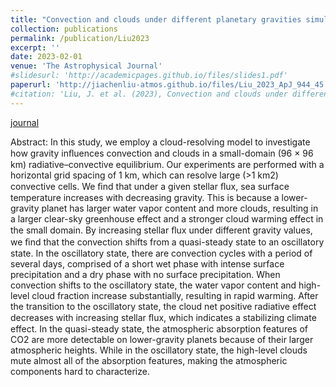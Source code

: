 ```yaml
---
title: "Convection and clouds under different planetary gravities simulated by a small-domain cloud-resolving model"
collection: publications
permalink: /publication/Liu2023
excerpt: ''
date: 2023-02-01
venue: 'The Astrophysical Journal'
#slidesurl: 'http://academicpages.github.io/files/slides1.pdf'
paperurl: 'http://jiachenliu-atmos.github.io/files/Liu_2023_ApJ_944_45.pdf'
#citation: 'Liu, J. et al. (2023), Convection and clouds under different planetary gravities simulated by a small-domain cloud-resolving model, The Astrophysical Journal, 944(1), p. 45.'
---
```


[journal](https://doi.org/10.3847/1538-4357/aca965)


Abstract: In this study, we employ a cloud-resolving model to investigate how gravity inﬂuences convection and clouds in a small-domain (96 × 96 km) radiative–convective equilibrium. Our experiments are performed with a horizontal grid spacing of 1 km, which can resolve large (>1 km2) convective cells. We ﬁnd that under a given stellar ﬂux, sea surface temperature increases with decreasing gravity. This is because a lower-gravity planet has larger water vapor content and more clouds, resulting in a larger clear-sky greenhouse effect and a stronger cloud warming effect in the small domain. By increasing stellar ﬂux under different gravity values, we ﬁnd that the convection shifts from a quasi-steady state to an oscillatory state. In the oscillatory state, there are convection cycles with a period of several days, comprised of a short wet phase with intense surface precipitation and a dry phase with no surface precipitation. When convection shifts to the oscillatory state, the water vapor content and high-level cloud fraction increase substantially, resulting in rapid warming. After the transition to the oscillatory state, the cloud net positive radiative effect decreases with increasing stellar ﬂux, which indicates a stabilizing climate effect. In the quasi-steady state, the atmospheric absorption features of CO2 are more detectable on lower-gravity planets because of their larger atmospheric heights. While in the oscillatory state, the high-level clouds mute almost all of the absorption features, making the atmospheric components hard to characterize.


